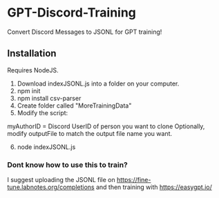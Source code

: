 # GPT-Discord-Training
Convert Discord Messages to JSONL for GPT training!

## Installation
Requires NodeJS.
1. Download indexJSONL.js into a folder on your computer.
2. npm init
3. npm install csv-parser
4. Create folder called "MoreTrainingData"
5. Modify the script:

myAuthorID = Discord UserID of person you want to clone
Optionally, modify outputFile to match the output file name you want.

6. node indexJSONL.js

### Dont know how to use this to train?
I suggest uploading the JSONL file on https://fine-tune.labnotes.org/completions and then training with https://easygpt.io/
